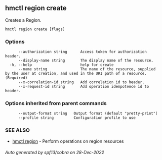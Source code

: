## hmctl region create

Creates a Region.

```
hmctl region create [flags]
```

### Options

```
      --authorization string      Access token for authorization header.
      --display-name string       The display name of the resource.
  -h, --help                      help for create
      --name string               The name of the resource, supplied by the user at creation, and used in the URI path of a resource. (Required)
      --x-correlation-id string   Add correlation id to header.
      --x-request-id string       Add operation idempotence id to header.
```

### Options inherited from parent commands

```
      --output-format string   Output format (default "pretty-print")
      --profile string         Configuration profile to use
```

### SEE ALSO

* [hmctl region](hmctl_region.md)	 - Perform operations on region resources

###### Auto generated by spf13/cobra on 28-Dec-2022
